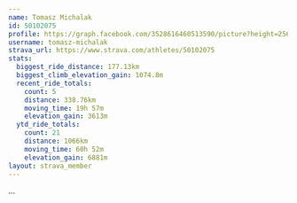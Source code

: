 ```yaml
---
name: Tomasz Michalak
id: 50102075
profile: https://graph.facebook.com/3528616460513590/picture?height=256&width=256
username: tomasz-michalak
strava_url: https://www.strava.com/athletes/50102075
stats:
  biggest_ride_distance: 177.13km
  biggest_climb_elevation_gain: 1074.8m
  recent_ride_totals:
    count: 5
    distance: 338.76km
    moving_time: 19h 57m
    elevation_gain: 3613m
  ytd_ride_totals:
    count: 21
    distance: 1066km
    moving_time: 60h 52m
    elevation_gain: 6881m
layout: strava_member
--- 
```

...
